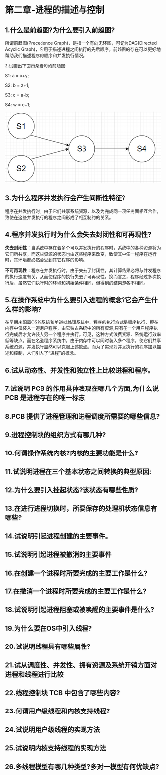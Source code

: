 # 第二章-进程的描述与控制

## 1.什么是前趋图?为什么要引入前趋图?
所谓前趋图(Precedence Graph)，是指一个有向无环图，可记为DAG(Directed Acyclic Graph)，它用于描述进程之间执行的先后顺序。前趋图的存在可以更好地帮助我们描述程序的顺序和并发执行情况。


2.试画出下面四条语句的前趋图:

S1: a = x+y;

S2: b = z+1;

S3: c = a-b;

S4: w = c+1;

![alt text](image-1.png)

## 3.为什么程序并发执行会产生间断性特征?
程序在并发执行时，由于它们共享系统资源，以及为完成同一项任务面相互合作，致使在这些并发执行的程序之间形成了相互制约的关系。

## 4.程序并发执行时为什么会失去封闭性和可再现性?
**失去封闭性**：当系统中存在着多个可以并发执行的程序时，系统中的各种资源将为它们所共享，而这些资源的状态也由这些程序来改变，致使其中任一程序在运行时，其环境都必然会受到其它程序的影响。

**不可再现性**：程序在并发执行时，由于失去了封闭性，其计算结果必将与并发程序的执行速度有关，从而使程序的执行失去了可再现性。换而言之，程序经过多次执行后，虽然它们执行时的环境和初始条件相同，但得到的结果却各不相同。

## 5.在操作系统中为什么要引入进程的概念?它会产生什么样的影响?
在早期未配置OS的系统和单道批处理系统中，程序的执行方式是顺序执行，即在内存中仅装入一道用户程序，由它独占系统中的所有资源,只有在一个用户程序执行完成后才允许装入另一个程序并执行。可见，这种方式浪费资源、系统运行效率低等缺点。而在名道程序系统中，由于内存中可以同时装入多个程序，使它们共享系统资源，并发执行显然可以克服上述缺点。而为了实现对并发执行的程序加以描述和控制，人们引入了“进程”的概念。

## 6.试从动态性、并发性和独立性上比较进程和程序。

## 7.试说明 PCB 的作用具体表现在哪几个方面,为什么说 PCB 是进程存在的唯一标志

## 8.PCB 提供了进程管理和进程调度所需要的哪些信息?

## 9.进程控制块的组织方式有哪几种?

## 10.何谓操作系统内核?内核的主要功能是什么?

## 11.试说明进程在三个基本状态之间转换的典型原因:

## 12.为什么要引入挂起状态?该状态有哪些性质?

## 13.在进行进程切换时，所要保存的处理机状态信息有哪些?

## 14.试说明引起进程创建的主要事件。

## 15.试说明引起进程被撤消的主要事件

## 16.在创建一个进程时所要完成的主要工作是什么?

## 17.在撤消一个进程时所要完成的主要工作是什么?

## 18.试说明引起进程阻塞或被唤醒的主要事件是什么?

## 19.为什么要在OS中引入线程?

## 20.试说明线程具有哪些属性?

## 21.试从调度性、并发性、拥有资源及系统开销方面对进程和线程进行比较

## 22.线程控制块 TCB 中包含了哪些内容?

## 23.何谓用户级线程和内核支持线程?

## 24.试说明用户级线程的实现方法

## 25.试说明内核支持线程的实现方法

## 26.多线程模型有哪几种类型?多对一模型有何优缺点?